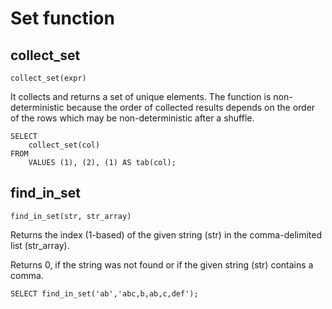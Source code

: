 # Set function

## collect_set

    collect_set(expr)

It collects and returns a set of unique elements.
The function is non-deterministic because the order of collected results depends on the order of
the rows which may be non-deterministic after a shuffle.

    SELECT 
        collect_set(col) 
    FROM 
        VALUES (1), (2), (1) AS tab(col);

## find_in_set

    find_in_set(str, str_array)

Returns the index (1-based) of the given string (str) in the comma-delimited list (str_array).

Returns 0, if the string was not found or if the given string (str) contains a comma.

    SELECT find_in_set('ab','abc,b,ab,c,def');
